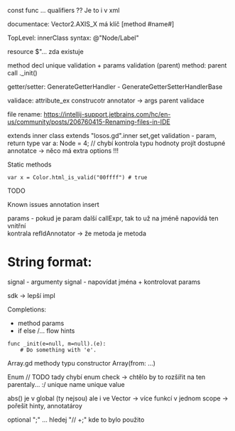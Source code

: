const func ... qualifiers ?? Je to i v xml

documentace:
Vector2.AXIS_X má klíč [method #name#]

TopLevel: innerClass
syntax: @"Node/Label"

resource $"...  zda existuje

method decl unique validation + params validation (parent)
method: parent call ._init()

getter/setter:
GenerateGetterHandler - GenerateGetterSetterHandlerBase

validace: attribute_ex
construcotr annotator -> args parent validace

file rename:
https://intellij-support.jetbrains.com/hc/en-us/community/posts/206760415-Renaming-files-in-IDE

extends inner class extends "losos.gd".inner
set,get validation - param, return type
var a: Node = 4; // chybí kontrola typu hodnoty
projít dostupné annotatce -> něco má extra options !!!

Static methods
```
var x = Color.html_is_valid("00ffff") # true
```

TODO

Known issues
annotation insert

params - pokud je param další callExpr, tak to už na jméně napovídá ten vnitřní  
kontrala refIdAnnotator -> že metoda je metoda  

# String format:
signal - argumenty
signal - napovídat jména + kontrolovat params

sdk -> lepší impl

Completions:
- method params
- if else /...  flow hints

```
func _init(e=null, m=null).(e):
    # Do something with 'e'.
```


Array.gd
methody typu constructor Array(from: ...)


Enum
// TODO tady chybí enum check -> chtělo by to rozšířit na ten parentaly... :/
unique name
unique value

abs() je v global (ty nejsou) ale i ve Vector 
-> více funkcí v jednom scope -> pořešit hinty, annotatároy

optional ";" ... hledej "// +;" kde to bylo použito
